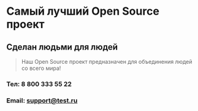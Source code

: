 # Самый лучший Open Source проект

## Сделан людьми для людей

> Наш Open Source проект предназначен для объединения людей со всего мира!


### Тел: 8 800 333 55 22
### Email: support@test.ru
